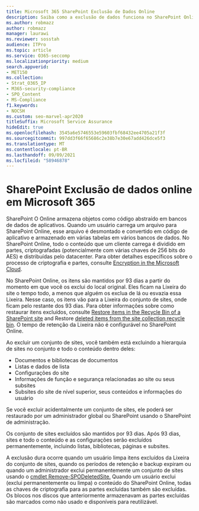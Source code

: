 ```yaml
---
title: Microsoft 365 SharePoint Exclusão de Dados Online
description: Saiba como a exclusão de dados funciona no SharePoint Online, como onde o conteúdo excluído é armazenado e por quanto tempo.
ms.author: robmazz
author: robmazz
manager: laurawi
ms.reviewer: sosstah
audience: ITPro
ms.topic: article
ms.service: O365-seccomp
ms.localizationpriority: medium
search.appverid:
- MET150
ms.collection:
- Strat_O365_IP
- M365-security-compliance
- SPO_Content
- MS-Compliance
f1.keywords:
- NOCSH
ms.custom: seo-marvel-apr2020
titleSuffix: Microsoft Service Assurance
hideEdit: true
ms.openlocfilehash: 3545a6e5746553e59603fbf68432ee4705a21f3f
ms.sourcegitcommit: 997dd3f66f65686c2e38b7e30e67add426dce5f3
ms.translationtype: MT
ms.contentlocale: pt-BR
ms.lasthandoff: 09/09/2021
ms.locfileid: "58946878"
---
```

# <a name="sharepoint-online-data-deletion-in-microsoft-365"></a>SharePoint Exclusão de dados online em Microsoft 365

SharePoint O Online armazena objetos como código abstraído em bancos de dados de aplicativos. Quando um usuário carrega um arquivo para SharePoint Online, esse arquivo é desmontado e convertido em código de aplicativo e armazenado em várias tabelas em vários bancos de dados. No SharePoint Online, todo o conteúdo que um cliente carrega é dividido em partes, criptografadas (potencialmente com várias chaves de 256 bits do AES) e distribuídas pelo datacenter. Para obter detalhes específicos sobre o processo de criptografia e partes, consulte [Encryption in the Microsoft Cloud](/microsoft-365/compliance/office-365-encryption-in-the-microsoft-cloud-overview). 

No SharePoint Online, os itens são mantidos por 93 dias a partir do momento em que você os exclui do local original. Eles ficam na Lixeira do site o tempo todo, a menos que alguém os exclua de lá ou esvazia essa Lixeira. Nesse caso, os itens vão para a Lixeira do conjunto de sites, onde ficam pelo restante dos 93 dias. Para obter informações sobre como restaurar itens excluídos, consulte [Restore items in the Recycle Bin of a SharePoint site](https://support.office.com/article/6df466b6-55f2-4898-8d6e-c0dff851a0be#ID0EAADAAA=Online
) and Restore [deleted items from the site collection recycle bin](https://support.office.com/article/5fa924ee-16d7-487b-9a0a-021b9062d14b). O tempo de retenção da Lixeira não é configurável no SharePoint Online.

Ao excluir um conjunto de sites, você também está excluindo a hierarquia de sites no conjunto e todo o conteúdo dentro deles:

- Documentos e bibliotecas de documentos
- Listas e dados de lista
- Configurações do site
- Informações de função e segurança relacionadas ao site ou seus subsites
- Subsites do site de nível superior, seus conteúdos e informações do usuário

Se você excluir acidentalmente um conjunto de sites, ele poderá ser restaurado por um administrador global ou SharePoint usando o SharePoint de administração.

Os conjunto de sites excluídos são mantidos por 93 dias. Após 93 dias, sites e todo o conteúdo e as configurações serão excluídos permanentemente, incluindo listas, bibliotecas, páginas e subsites.

A exclusão dura ocorre quando um usuário limpa itens excluídos da Lixeira do conjunto de sites, quando os períodos de retenção e backup expiram ou quando um administrador exclui permanentemente um conjunto de sites usando o [cmdlet Remove-SPODeletedSite.](/powershell/module/sharepoint-online/remove-spodeletedsite) Quando um usuário exclui (exclui permanentemente ou limpa) o conteúdo do SharePoint Online, todas as chaves de criptografia para as partes excluídas também são excluídas. Os blocos nos discos que anteriormente armazenavam as partes excluídas são marcados como não usado e disponíveis para reutilizável.

